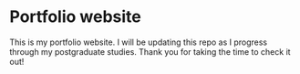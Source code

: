 # Portfolio website

This is my portfolio website. I will be updating this repo as I progress through my postgraduate studies. Thank you for taking the time to check it out! 
